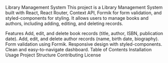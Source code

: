 Library Management System
This project is a Library Management System built with React, React Router, Context API, Formik for form validation, and styled-components for styling. It allows users to manage books and authors, including adding, editing, and deleting records.

Features
Add, edit, and delete book records (title, author, ISBN, publication date).
Add, edit, and delete author records (name, birth date, biography).
Form validation using Formik.
Responsive design with styled-components.
Clean and easy-to-navigate dashboard.
Table of Contents
Installation
Usage
Project Structure
Contributing
License